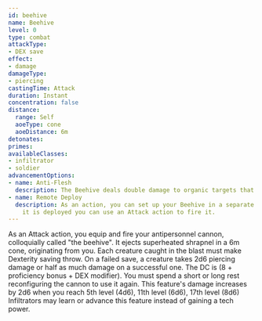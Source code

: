 ```yaml
---
id: beehive
name: Beehive
level: 0
type: combat
attackType:
- DEX save
effect:
- damage
damageType:
- piercing
castingTime: Attack
duration: Instant
concentration: false
distance:
  range: Self
  aoeType: cone
  aoeDistance: 6m
detonates: 
primes: 
availableClasses:
- infiltrator
- soldier
advancementOptions:
- name: Anti-Flesh
  description: The Beehive deals double damage to organic targets that have 0 shield points.
- name: Remote Deploy
  description: As an action, you can set up your Beehive in a separate location. Once
    it is deployed you can use an Attack action to fire it.
---
```

As an Attack action, you equip and fire your antipersonnel cannon, colloquially called "the beehive". It ejects superheated shrapnel in a 6m cone, originating from you. Each creature caught in the blast must make Dexterity saving throw. On a failed save, a creature takes 2d6 piercing damage or half as much damage on a successful one.
The DC is (8 + proficiency bonus + DEX modifier).
You must spend a short or long rest reconfiguring the cannon to use it again.
This feature's damage increases by 2d6 when you reach 5th level (4d6), 11th level (6d6), 17th level (8d6)
Infiltrators may learn or advance this feature instead of gaining a tech power.